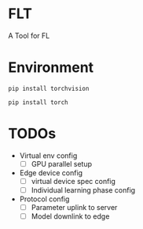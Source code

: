 # FLT
A Tool for FL

# Environment
`pip install torchvision`

`pip install torch`

# TODOs
- Virtual env config
  - [ ] GPU parallel setup
- Edge device config
  - [ ] virtual device spec config
  - [ ] Individual learning phase config
- Protocol config
  - [ ] Parameter uplink to server
  - [ ] Model downlink to edge